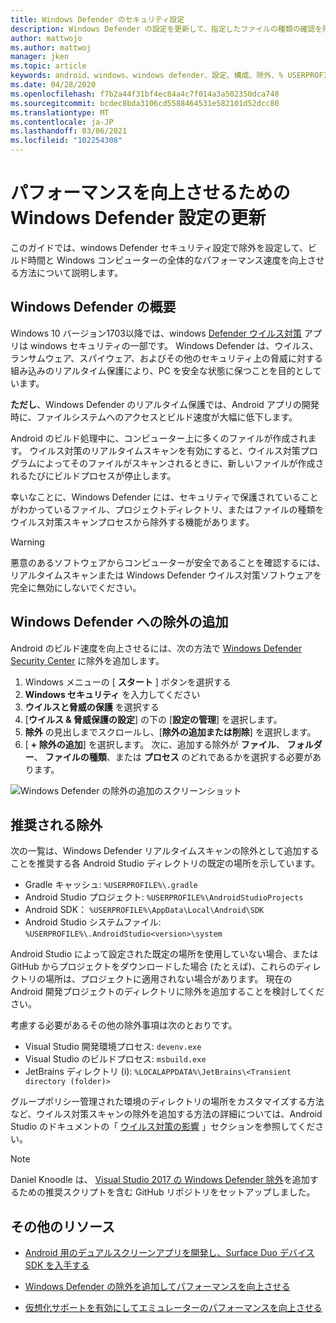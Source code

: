 ```yaml
---
title: Windows Defender のセキュリティ設定
description: Windows Defender の設定を更新して、指定したファイルの種類の確認を除外することで、パフォーマンス速度とビルド時間を向上させる方法について説明します。
author: mattwojo
ms.author: mattwoj
manager: jken
ms.topic: article
keywords: android、windows、windows defender、設定、構成、除外、% USERPROFILE%、devenv.exe、パフォーマンス、速度、ビルド、gradle
ms.date: 04/28/2020
ms.openlocfilehash: f7b2a44f31bf4ec84a4c7f014a3a502350dca748
ms.sourcegitcommit: bcdec8bda3106cd5588464531e582101d52dcc80
ms.translationtype: MT
ms.contentlocale: ja-JP
ms.lasthandoff: 03/06/2021
ms.locfileid: "102254308"
---
```

# <a name="update-windows-defender-settings-to-improve-performance"></a>パフォーマンスを向上させるための Windows Defender 設定の更新

このガイドでは、windows Defender セキュリティ設定で除外を設定して、ビルド時間と Windows コンピューターの全体的なパフォーマンス速度を向上させる方法について説明します。

## <a name="windows-defender-overview"></a>Windows Defender の概要

Windows 10 バージョン1703以降では、windows [Defender ウイルス対策](/windows/security/threat-protection/windows-defender-antivirus/windows-defender-security-center-antivirus) アプリは windows セキュリティの一部です。 Windows Defender は、ウイルス、ランサムウェア、スパイウェア、およびその他のセキュリティ上の脅威に対する組み込みのリアルタイム保護により、PC を安全な状態に保つことを目的としています。

**ただし**、Windows Defender のリアルタイム保護では、Android アプリの開発時に、ファイルシステムへのアクセスとビルド速度が大幅に低下します。

Android のビルド処理中に、コンピューター上に多くのファイルが作成されます。 ウイルス対策のリアルタイムスキャンを有効にすると、ウイルス対策プログラムによってそのファイルがスキャンされるときに、新しいファイルが作成されるたびにビルドプロセスが停止します。

幸いなことに、Windows Defender には、セキュリティで保護されていることがわかっているファイル、プロジェクトディレクトリ、またはファイルの種類をウイルス対策スキャンプロセスから除外する機能があります。

> [!WARNING]
> 悪意のあるソフトウェアからコンピューターが安全であることを確認するには、リアルタイムスキャンまたは Windows Defender ウイルス対策ソフトウェアを完全に無効にしないでください。

## <a name="add-exclusions-to-windows-defender"></a>Windows Defender への除外の追加

Android のビルド速度を向上させるには、次の方法で [Windows Defender Security Center](windowsdefender://) に除外を追加します。

1. Windows メニューの [ **スタート** ] ボタンを選択する
2. **Windows セキュリティ** を入力してください
3. **ウイルスと脅威の保護** を選択する
4. [**ウイルス & 脅威保護の設定**] の下の [**設定の管理**] を選択します。
5. **除外** の見出しまでスクロールし、[**除外の追加または削除**] を選択します。
6. [ **+ 除外の追加**] を選択します。 次に、追加する除外が **ファイル**、 **フォルダー**、 **ファイルの種類**、または **プロセス** のどれであるかを選択する必要があります。

![Windows Defender の除外の追加のスクリーンショット](../images/windows-defender-exclusions.png)

## <a name="recommended-exclusions"></a>推奨される除外

次の一覧は、Windows Defender リアルタイムスキャンの除外として追加することを推奨する各 Android Studio ディレクトリの既定の場所を示しています。

- Gradle キャッシュ: `%USERPROFILE%\.gradle`
- Android Studio プロジェクト: `%USERPROFILE%\AndroidStudioProjects`
- Android SDK： `%USERPROFILE%\AppData\Local\Android\SDK`
- Android Studio システムファイル: `%USERPROFILE%\.AndroidStudio<version>\system`

Android Studio によって設定された既定の場所を使用していない場合、または GitHub からプロジェクトをダウンロードした場合 (たとえば)、これらのディレクトリの場所は、プロジェクトに適用されない場合があります。 現在の Android 開発プロジェクトのディレクトリに除外を追加することを検討してください。

考慮する必要があるその他の除外事項は次のとおりです。

- Visual Studio 開発環境プロセス: `devenv.exe`
- Visual Studio のビルドプロセス: `msbuild.exe`
- JetBrains ディレクトリ (i): `%LOCALAPPDATA%\JetBrains\<Transient directory (folder)>`

グループポリシー管理された環境のディレクトリの場所をカスタマイズする方法など、ウイルス対策スキャンの除外を追加する方法の詳細については、Android Studio のドキュメントの「 [ウイルス対策の影響](https://developer.android.com/studio/intro/studio-config#antivirus-impact) 」セクションを参照してください。

> [!Note]
> Daniel Knoodle は、 [Visual Studio 2017 の Windows Defender 除外](https://gist.github.com/dknoodle/5a66b8b8a3f2243f4ca5c855b323cb7b#file-windows-defender-exclusions-vs-2017-ps1-L10)を追加するための推奨スクリプトを含む GitHub リポジトリをセットアップしました。

## <a name="additional-resources"></a>その他のリソース

- [Android 用のデュアルスクリーンアプリを開発し、Surface Duo デバイス SDK を入手する](/dual-screen/android/)

- [Windows Defender の除外を追加してパフォーマンスを向上させる](./defender-settings.md)

- [仮想化サポートを有効にしてエミュレーターのパフォーマンスを向上させる](./emulator.md#enable-virtualization-support)